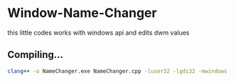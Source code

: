 # Window-Name-Changer
this little codes works with windows api and edits dwm values
## Compiling...
```sh
clang++ -o NameChanger.exe NameChanger.cpp -luser32 -lgdi32 -mwindows
```
